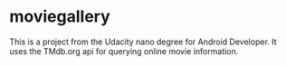 # moviegallery
This is a project from the Udacity nano degree for Android Developer. It uses the TMdb.org api for querying online movie information.
